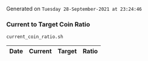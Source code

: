 Generated on `Tuesday 28-September-2021 at 23:24:46`

### Current to Target Coin Ratio
`current_coin_ratio.sh`

Date|Current|Target|Ratio
---|---|---|---

